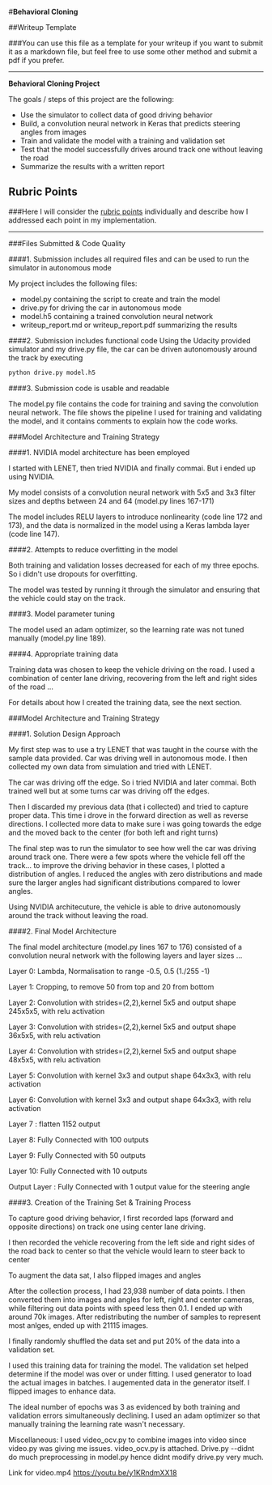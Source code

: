#**Behavioral Cloning** 

##Writeup Template

###You can use this file as a template for your writeup if you want to submit it as a markdown file, but feel free to use some other method and submit a pdf if you prefer.

---

**Behavioral Cloning Project**

The goals / steps of this project are the following:
* Use the simulator to collect data of good driving behavior
* Build, a convolution neural network in Keras that predicts steering angles from images
* Train and validate the model with a training and validation set
* Test that the model successfully drives around track one without leaving the road
* Summarize the results with a written report


[//]: # (Image References)

[image1]: ./examples/placeholder.png "Model Visualization"
[image2]: ./examples/placeholder.png "Grayscaling"
[image3]: ./examples/placeholder_small.png "Recovery Image"
[image4]: ./examples/placeholder_small.png "Recovery Image"
[image5]: ./examples/placeholder_small.png "Recovery Image"
[image6]: ./examples/placeholder_small.png "Normal Image"
[image7]: ./examples/placeholder_small.png "Flipped Image"

## Rubric Points
###Here I will consider the [rubric points](https://review.udacity.com/#!/rubrics/432/view) individually and describe how I addressed each point in my implementation.  

---
###Files Submitted & Code Quality

####1. Submission includes all required files and can be used to run the simulator in autonomous mode

My project includes the following files:
* model.py containing the script to create and train the model
* drive.py for driving the car in autonomous mode
* model.h5 containing a trained convolution neural network 
* writeup_report.md or writeup_report.pdf summarizing the results

####2. Submission includes functional code
Using the Udacity provided simulator and my drive.py file, the car can be driven autonomously around the track by executing 
```sh
python drive.py model.h5
```

####3. Submission code is usable and readable

The model.py file contains the code for training and saving the convolution neural network. The file shows the pipeline I used for training and validating the model, and it contains comments to explain how the code works.

###Model Architecture and Training Strategy

####1. NVIDIA model architecture has been employed

I started with LENET, then tried NVIDIA and finally commai.
But i ended up using NVIDIA.

My model consists of a convolution neural network with 5x5 and 3x3 filter sizes and depths between 24 and 64 (model.py lines 167-171) 

The model includes RELU layers to introduce nonlinearity (code line 172 and 173), and the data is normalized in the model using a Keras lambda layer (code line 147). 

####2. Attempts to reduce overfitting in the model

Both training and validation losses decreased for each of my three epochs. So i didn't use dropouts for overfitting.

The model was tested by running it through the simulator and ensuring that the vehicle could stay on the track.

####3. Model parameter tuning

The model used an adam optimizer, so the learning rate was not tuned manually (model.py line 189).

####4. Appropriate training data

Training data was chosen to keep the vehicle driving on the road. I used a combination of center lane driving, recovering from the left and right sides of the road ... 

For details about how I created the training data, see the next section. 

###Model Architecture and Training Strategy

####1. Solution Design Approach

My first step was to use a try LENET that was taught in the course with the sample data provided. Car was driving well in autonomous mode. I then collected my own data from simulation and tried with LENET. 

The car was driving off the edge. So i tried NVIDIA and later commai. Both trained well but at some turns car was driving off the edges.

Then I discarded my previous data (that i collected) and tried to capture proper data. This time i drove in the forward direction as well as reverse directions. I collected more data to make sure i was going towards the edge and the moved back to the center (for both left and right turns)


The final step was to run the simulator to see how well the car was driving around track one. There were a few spots where the vehicle fell off the track... to improve the driving behavior in these cases, I plotted a distribution of angles.
I reduced the angles with zero distributions and made sure the larger angles had significant distributions compared to lower angles.


Using NVIDIA architecuture, the vehicle is able to drive autonomously around the track without leaving the road.

####2. Final Model Architecture

The final model architecture (model.py lines 167 to 176) consisted of a convolution neural network with the following layers and layer sizes ...

Layer 0: Lambda, Normalisation to range -0.5, 0.5 (1./255 -1)

Layer 1: Cropping, to remove 50 from top and 20 from  bottom

Layer 2: Convolution with strides=(2,2),kernel 5x5 and output shape 245x5x5, with relu activation

Layer 3: Convolution with strides=(2,2),kernel 5x5 and output shape 36x5x5, with relu activation

Layer 4: Convolution with strides=(2,2),kernel 5x5 and output shape 48x5x5, with relu activation

Layer 5: Convolution with kernel 3x3 and output shape 64x3x3, with relu activation

Layer 6: Convolution with kernel 3x3 and output shape 64x3x3, with relu activation

Layer 7 : flatten 1152 output

Layer 8: Fully Connected with 100 outputs

Layer 9: Fully Connected with 50 outputs

Layer 10: Fully Connected with 10 outputs

Output Layer : Fully Connected with 1 output value for the steering angle


####3. Creation of the Training Set & Training Process

To capture good driving behavior, I first recorded laps (forward and opposite directions) on track one using center lane driving. 


I then recorded the vehicle recovering from the left side and right sides of the road back to center so that the vehicle would learn to steer back to center


To augment the data sat, I also flipped images and angles

After the collection process, I had 23,938 number of data points. I then converted them into images and angles for left, right and center cameras, while filtering out data points with speed less then 0.1. I ended up with around 70k images. After redistributing the number of samples to represent most anlges,  ended up with 21115 images.


I finally randomly shuffled the data set and put 20% of the data into a validation set. 


I used this training data for training the model. The validation set helped determine if the model was over or under fitting. 
I used generator to load the actual images in batches. I augemented data in the generator itself. I flipped images to enhance data.

The ideal number of epochs was 3 as evidenced by both training and validation errors simultaneously declining. I used an adam optimizer so that manually training the learning rate wasn't necessary.

Miscellaneous:
I used video_ocv.py to combine images into video since video.py was giving me issues.
video_ocv.py is attached.
Drive.py --didnt do much preprocessing in model.py hence didnt modify drive.py very much.

Link for video.mp4
https://youtu.be/y1KRndmXX18
